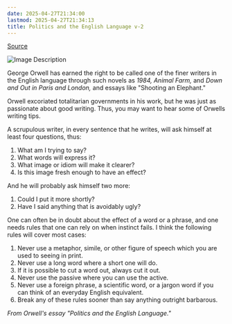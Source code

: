 ```yaml
---
date: 2025-04-27T21:34:00
lastmod: 2025-04-27T21:34:13
title: Politics and the English Language v-2
---
```

[Source](https://www.writingclasses.com/toolbox/tips-masters/george-orwell-6-questions-6-rules)

![Image Description](/darthpedro-obsidian/images/Pasted%20image%2020250427213519.png)

George Orwell has earned the right to be called one of the finer writers in the English language through such novels as _1984,_ _Animal Farm,_ and _Down and Out in Paris and London,_ and essays like "Shooting an Elephant."

Orwell excoriated totalitarian governments in his work, but he was just as passionate about good writing. Thus, you may want to hear some of Orwells writing tips.  
  
A scrupulous writer, in every sentence that he writes, will ask himself at least four questions, thus:

1. What am I trying to say?
2. What words will express it?
3. What image or idiom will make it clearer?
4. Is this image fresh enough to have an effect?

And he will probably ask himself two more:

1. Could I put it more shortly?
2. Have I said anything that is avoidably ugly?

One can often be in doubt about the effect of a word or a phrase, and one needs rules that one can rely on when instinct fails. I think the following rules will cover most cases:

1. Never use a metaphor, simile, or other figure of speech which you are used to seeing in print.
2. Never use a long word where a short one will do.
3. If it is possible to cut a word out, always cut it out.
4. Never use the passive where you can use the active.
5. Never use a foreign phrase, a scientific word, or a jargon word if you can think of an everyday English equivalent.
6. Break any of these rules sooner than say anything outright barbarous.

_From Orwell's essay "Politics and the English Language."_
